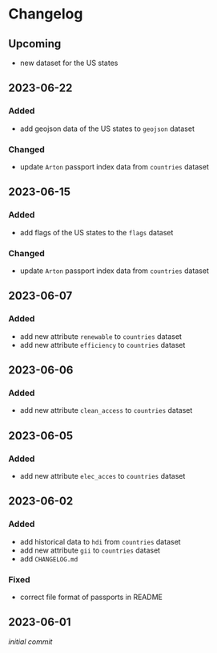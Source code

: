 # Changelog

## Upcoming

- new dataset for the US states

## 2023-06-22

### Added

- add geojson data of the US states to `geojson` dataset

### Changed

- update `Arton` passport index data from `countries` dataset

## 2023-06-15

### Added

- add flags of the US states to the `flags` dataset

### Changed

- update `Arton` passport index data from `countries` dataset

## 2023-06-07

### Added

- add new attribute `renewable` to `countries` dataset
- add new attribute `efficiency` to `countries` dataset

## 2023-06-06

### Added

- add new attribute `clean_access` to `countries` dataset

## 2023-06-05

### Added

- add new attribute `elec_acces` to `countries` dataset

## 2023-06-02

### Added

- add historical data to `hdi` from `countries` dataset
- add new attribute `gii` to `countries` dataset
- add `CHANGELOG.md`

### Fixed

- correct file format of passports in README

## 2023-06-01

_initial commit_
